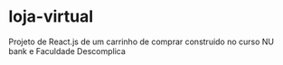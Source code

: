 # loja-virtual
 Projeto de React.js de um carrinho de comprar construido no curso NU bank e Faculdade Descomplica
